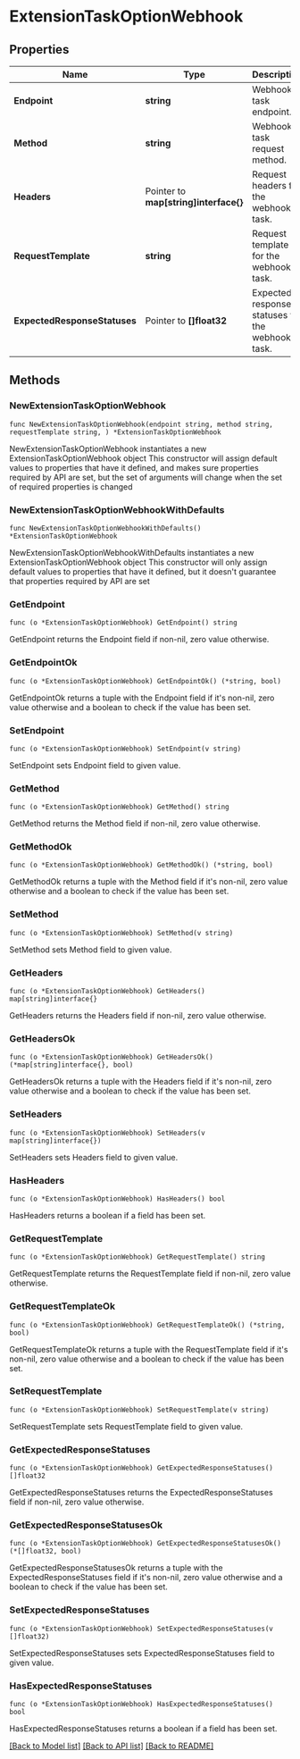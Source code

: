 # ExtensionTaskOptionWebhook

## Properties

Name | Type | Description | Notes
------------ | ------------- | ------------- | -------------
**Endpoint** | **string** | Webhook task endpoint. | 
**Method** | **string** | Webhook task request method. | 
**Headers** | Pointer to **map[string]interface{}** | Request headers for the webhook task. | [optional] 
**RequestTemplate** | **string** | Request template for the webhook task. | 
**ExpectedResponseStatuses** | Pointer to **[]float32** | Expected response statuses for the webhook task. | [optional] 

## Methods

### NewExtensionTaskOptionWebhook

`func NewExtensionTaskOptionWebhook(endpoint string, method string, requestTemplate string, ) *ExtensionTaskOptionWebhook`

NewExtensionTaskOptionWebhook instantiates a new ExtensionTaskOptionWebhook object
This constructor will assign default values to properties that have it defined,
and makes sure properties required by API are set, but the set of arguments
will change when the set of required properties is changed

### NewExtensionTaskOptionWebhookWithDefaults

`func NewExtensionTaskOptionWebhookWithDefaults() *ExtensionTaskOptionWebhook`

NewExtensionTaskOptionWebhookWithDefaults instantiates a new ExtensionTaskOptionWebhook object
This constructor will only assign default values to properties that have it defined,
but it doesn't guarantee that properties required by API are set

### GetEndpoint

`func (o *ExtensionTaskOptionWebhook) GetEndpoint() string`

GetEndpoint returns the Endpoint field if non-nil, zero value otherwise.

### GetEndpointOk

`func (o *ExtensionTaskOptionWebhook) GetEndpointOk() (*string, bool)`

GetEndpointOk returns a tuple with the Endpoint field if it's non-nil, zero value otherwise
and a boolean to check if the value has been set.

### SetEndpoint

`func (o *ExtensionTaskOptionWebhook) SetEndpoint(v string)`

SetEndpoint sets Endpoint field to given value.


### GetMethod

`func (o *ExtensionTaskOptionWebhook) GetMethod() string`

GetMethod returns the Method field if non-nil, zero value otherwise.

### GetMethodOk

`func (o *ExtensionTaskOptionWebhook) GetMethodOk() (*string, bool)`

GetMethodOk returns a tuple with the Method field if it's non-nil, zero value otherwise
and a boolean to check if the value has been set.

### SetMethod

`func (o *ExtensionTaskOptionWebhook) SetMethod(v string)`

SetMethod sets Method field to given value.


### GetHeaders

`func (o *ExtensionTaskOptionWebhook) GetHeaders() map[string]interface{}`

GetHeaders returns the Headers field if non-nil, zero value otherwise.

### GetHeadersOk

`func (o *ExtensionTaskOptionWebhook) GetHeadersOk() (*map[string]interface{}, bool)`

GetHeadersOk returns a tuple with the Headers field if it's non-nil, zero value otherwise
and a boolean to check if the value has been set.

### SetHeaders

`func (o *ExtensionTaskOptionWebhook) SetHeaders(v map[string]interface{})`

SetHeaders sets Headers field to given value.

### HasHeaders

`func (o *ExtensionTaskOptionWebhook) HasHeaders() bool`

HasHeaders returns a boolean if a field has been set.

### GetRequestTemplate

`func (o *ExtensionTaskOptionWebhook) GetRequestTemplate() string`

GetRequestTemplate returns the RequestTemplate field if non-nil, zero value otherwise.

### GetRequestTemplateOk

`func (o *ExtensionTaskOptionWebhook) GetRequestTemplateOk() (*string, bool)`

GetRequestTemplateOk returns a tuple with the RequestTemplate field if it's non-nil, zero value otherwise
and a boolean to check if the value has been set.

### SetRequestTemplate

`func (o *ExtensionTaskOptionWebhook) SetRequestTemplate(v string)`

SetRequestTemplate sets RequestTemplate field to given value.


### GetExpectedResponseStatuses

`func (o *ExtensionTaskOptionWebhook) GetExpectedResponseStatuses() []float32`

GetExpectedResponseStatuses returns the ExpectedResponseStatuses field if non-nil, zero value otherwise.

### GetExpectedResponseStatusesOk

`func (o *ExtensionTaskOptionWebhook) GetExpectedResponseStatusesOk() (*[]float32, bool)`

GetExpectedResponseStatusesOk returns a tuple with the ExpectedResponseStatuses field if it's non-nil, zero value otherwise
and a boolean to check if the value has been set.

### SetExpectedResponseStatuses

`func (o *ExtensionTaskOptionWebhook) SetExpectedResponseStatuses(v []float32)`

SetExpectedResponseStatuses sets ExpectedResponseStatuses field to given value.

### HasExpectedResponseStatuses

`func (o *ExtensionTaskOptionWebhook) HasExpectedResponseStatuses() bool`

HasExpectedResponseStatuses returns a boolean if a field has been set.


[[Back to Model list]](../README.md#documentation-for-models) [[Back to API list]](../README.md#documentation-for-api-endpoints) [[Back to README]](../README.md)


